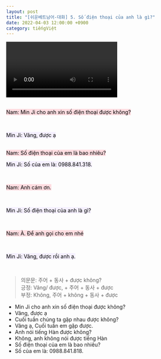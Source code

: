 ```yaml
---
layout: post
title: "[쉬운베트남어-대화] 5. Số điện thoại của anh là gì?"
date: 2022-04-03 12:00:00 +0900
category: tiếngViệt
---
```


<div class="video-container">
    <video id="player" class="video-js vjs-default-skin vjs-big-play-centered" data-json="/public/json/쉬운베트남어-대화5과.json"></video>
</div>

<br>

<mark style="background-color: #ffdce0">Nam: Min Ji cho anh xin số điện thoại được không?</mark>

<br>

<mark style="background-color: #f5f0ff">Min Ji: Vâng, được ạ</mark>

<br>
<mark style="background-color: #ffdce0">Nam: Số điện thoại của em là bao nhiêu?</mark>

<br>

<mark style="background-color: #f5f0ff">Min Ji: Số của em là: 0988.841.318.</mark>

<br>

<mark style="background-color: #ffdce0">Nam: Anh cám ơn.</mark>

<br>

<mark style="background-color: #f5f0ff">Min Ji: Số điện thoại của anh là gì?</mark>

<br>

<mark style="background-color: #ffdce0">Nam: À. Để anh gọi cho em nhé</mark>

<br>

<mark style="background-color: #f5f0ff">Min Ji: Vâng, được rồi anh ạ.</mark>

<br>

> 의문문: 주어 + 동사 + được không?<br>
> 긍정: Vâng/ được, + 주어 + 동사 + được<br>
> 부정: Không, 주어 + không + 동사 + được
- Min Ji cho anh xin số điện thoại được không?
- Vâng, được ạ
- Cuối tuần chúng ta gặp nhau được không?
- Vâng ạ, Cuối tuần em gặp được.
- Anh nói tiếng Hàn được không?
- Không, anh không nói được tiếng Hàn
- Số điện thoại của em là bao nhiêu?
- Số của em là: 0988.841.818.